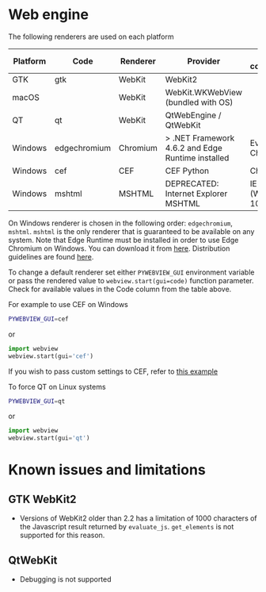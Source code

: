 # Web engine

The following renderers are used on each platform


| Platform | Code         | Renderer | Provider                                          | Browser compatibility |
|----------|--------------|----------|---------------------------------------------------|-----------------------|
| GTK      | gtk          | WebKit   | WebKit2                                           |                       |
| macOS    |              | WebKit   | WebKit.WKWebView (bundled with OS)                |                       |
| QT       | qt           | WebKit   | QtWebEngine / QtWebKit                            |                       |
| Windows  | edgechromium | Chromium | > .NET Framework 4.6.2 and Edge Runtime installed | Ever-green Chromium   |
| Windows  | cef          | CEF      | CEF Python                                        | Chrome 66             |
| Windows  | mshtml       | MSHTML   | DEPRECATED: Internet Explorer MSHTML              | IE11 (Windows 10/8/7) |


On Windows renderer is chosen in the following order: `edgechromium`, `mshtml`. `mshtml` is the only renderer that is guaranteed to be available on any system. Note that Edge Runtime must be installed in order to use Edge Chromium on Windows. You can download it from [here](https://developer.microsoft.com/en-us/microsoft-edge/webview2/). Distribution guidelines are found [here](https://docs.microsoft.com/en-us/microsoft-edge/webview2/concepts/distribution).

To change a default renderer set either `PYWEBVIEW_GUI` environment variable or  pass the rendered value to `webview.start(gui=code)` function parameter. Check for available values in the Code column from the table above.

For example to use CEF on Windows

``` bash
PYWEBVIEW_GUI=cef
```

or

``` python
import webview
webview.start(gui='cef')
```

If you wish to pass custom settings to CEF, refer to [this example](/examples/cef.html)


To force QT on Linux systems

``` bash
PYWEBVIEW_GUI=qt
```

or

``` python
import webview
webview.start(gui='qt')
```


# Known issues and limitations

## GTK WebKit2

* Versions of WebKit2 older than 2.2 has a limitation of 1000 characters of the Javascript result returned by `evaluate_js`. `get_elements` is not supported for this reason.

## QtWebKit

* Debugging is not supported
